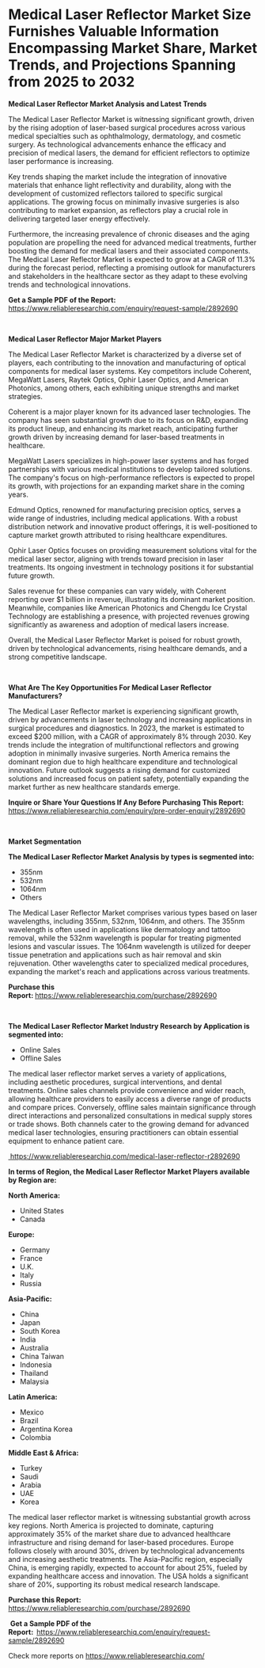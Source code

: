 <p><h1>Medical Laser Reflector Market Size Furnishes Valuable Information Encompassing Market Share, Market Trends, and Projections Spanning from 2025 to 2032</h1></p><p><strong>Medical Laser Reflector Market Analysis and Latest Trends</strong></p>
<p><p>The Medical Laser Reflector Market is witnessing significant growth, driven by the rising adoption of laser-based surgical procedures across various medical specialties such as ophthalmology, dermatology, and cosmetic surgery. As technological advancements enhance the efficacy and precision of medical lasers, the demand for efficient reflectors to optimize laser performance is increasing. </p><p>Key trends shaping the market include the integration of innovative materials that enhance light reflectivity and durability, along with the development of customized reflectors tailored to specific surgical applications. The growing focus on minimally invasive surgeries is also contributing to market expansion, as reflectors play a crucial role in delivering targeted laser energy effectively.</p><p>Furthermore, the increasing prevalence of chronic diseases and the aging population are propelling the need for advanced medical treatments, further boosting the demand for medical lasers and their associated components. The Medical Laser Reflector Market is expected to grow at a CAGR of 11.3% during the forecast period, reflecting a promising outlook for manufacturers and stakeholders in the healthcare sector as they adapt to these evolving trends and technological innovations.</p></p>
<p><strong>Get a Sample PDF of the Report:&nbsp;</strong> <a href="https://www.reliableresearchiq.com/enquiry/request-sample/2892690?utm_campaign=3202&utm_medium=2&utm_source=Github&utm_content=ia&utm_term=15032025&utm_id=medical-laser-reflector">https://www.reliableresearchiq.com/enquiry/request-sample/2892690</a></p>
<p>&nbsp;</p>
<p><strong>Medical Laser Reflector Major Market Players</strong></p>
<p><p>The Medical Laser Reflector Market is characterized by a diverse set of players, each contributing to the innovation and manufacturing of optical components for medical laser systems. Key competitors include Coherent, MegaWatt Lasers, Raytek Optics, Ophir Laser Optics, and American Photonics, among others, each exhibiting unique strengths and market strategies.</p><p>Coherent is a major player known for its advanced laser technologies. The company has seen substantial growth due to its focus on R&D, expanding its product lineup, and enhancing its market reach, anticipating further growth driven by increasing demand for laser-based treatments in healthcare.</p><p>MegaWatt Lasers specializes in high-power laser systems and has forged partnerships with various medical institutions to develop tailored solutions. The company's focus on high-performance reflectors is expected to propel its growth, with projections for an expanding market share in the coming years.</p><p>Edmund Optics, renowned for manufacturing precision optics, serves a wide range of industries, including medical applications. With a robust distribution network and innovative product offerings, it is well-positioned to capture market growth attributed to rising healthcare expenditures.</p><p>Ophir Laser Optics focuses on providing measurement solutions vital for the medical laser sector, aligning with trends toward precision in laser treatments. Its ongoing investment in technology positions it for substantial future growth.</p><p>Sales revenue for these companies can vary widely, with Coherent reporting over $1 billion in revenue, illustrating its dominant market position. Meanwhile, companies like American Photonics and Chengdu Ice Crystal Technology are establishing a presence, with projected revenues growing significantly as awareness and adoption of medical lasers increase.</p><p>Overall, the Medical Laser Reflector Market is poised for robust growth, driven by technological advancements, rising healthcare demands, and a strong competitive landscape.</p></p>
<p>&nbsp;</p>
<p><strong>What Are The Key Opportunities For Medical Laser Reflector Manufacturers?</strong></p>
<p><p>The Medical Laser Reflector market is experiencing significant growth, driven by advancements in laser technology and increasing applications in surgical procedures and diagnostics. In 2023, the market is estimated to exceed $200 million, with a CAGR of approximately 8% through 2030. Key trends include the integration of multifunctional reflectors and growing adoption in minimally invasive surgeries. North America remains the dominant region due to high healthcare expenditure and technological innovation. Future outlook suggests a rising demand for customized solutions and increased focus on patient safety, potentially expanding the market further as new healthcare standards emerge.</p></p>
<p><strong>Inquire or Share Your Questions If Any Before Purchasing This Report:</strong> <a href="https://www.reliableresearchiq.com/enquiry/pre-order-enquiry/2892690?utm_campaign=3202&utm_medium=2&utm_source=Github&utm_content=ia&utm_term=15032025&utm_id=medical-laser-reflector">https://www.reliableresearchiq.com/enquiry/pre-order-enquiry/2892690</a></p>
<p>&nbsp;</p>
<p><strong>Market Segmentation</strong></p>
<p><strong>The Medical Laser Reflector Market Analysis by types is segmented into:</strong></p>
<p><ul><li>355nm</li><li>532nm</li><li>1064nm</li><li>Others</li></ul></p>
<p><p>The Medical Laser Reflector Market comprises various types based on laser wavelengths, including 355nm, 532nm, 1064nm, and others. The 355nm wavelength is often used in applications like dermatology and tattoo removal, while the 532nm wavelength is popular for treating pigmented lesions and vascular issues. The 1064nm wavelength is utilized for deeper tissue penetration and applications such as hair removal and skin rejuvenation. Other wavelengths cater to specialized medical procedures, expanding the market's reach and applications across various treatments.</p></p>
<p><strong>Purchase this Report:&nbsp;</strong><a href="https://www.reliableresearchiq.com/purchase/2892690?utm_campaign=3202&utm_medium=2&utm_source=Github&utm_content=ia&utm_term=15032025&utm_id=medical-laser-reflector">https://www.reliableresearchiq.com/purchase/2892690</a></p>
<p>&nbsp;</p>
<p><strong>The Medical Laser Reflector Market Industry Research by Application is segmented into:</strong></p>
<p><ul><li>Online Sales</li><li>Offline Sales</li></ul></p>
<p><p>The medical laser reflector market serves a variety of applications, including aesthetic procedures, surgical interventions, and dental treatments. Online sales channels provide convenience and wider reach, allowing healthcare providers to easily access a diverse range of products and compare prices. Conversely, offline sales maintain significance through direct interactions and personalized consultations in medical supply stores or trade shows. Both channels cater to the growing demand for advanced medical laser technologies, ensuring practitioners can obtain essential equipment to enhance patient care.</p></p>
<p><a href="https://www.reliableresearchiq.com/medical-laser-reflector-r2892690?utm_campaign=3202&utm_medium=2&utm_source=Github&utm_content=ia&utm_term=15032025&utm_id=medical-laser-reflector">&nbsp;https://www.reliableresearchiq.com/medical-laser-reflector-r2892690</a></p>
<p><strong>In terms of Region, the Medical Laser Reflector Market Players available by Region are:</strong></p>
<p>
    <p> <strong> North America: </strong>
        <ul>
            <li>United States</li>
            <li>Canada</li>
        </ul>
        </p> 
    <p> <strong> Europe: </strong>
        <ul>
            <li>Germany</li>
            <li>France</li>
            <li>U.K.</li>
            <li>Italy</li>
            <li>Russia</li>
        </ul>
        </p> 
    <p> <strong> Asia-Pacific: </strong>
        <ul>
            <li>China</li>
            <li>Japan</li>
            <li>South Korea</li>
            <li>India</li>
            <li>Australia</li>
            <li>China Taiwan</li>
            <li>Indonesia</li>
            <li>Thailand</li>
            <li>Malaysia</li>
        </ul>
        </p> 
    <p> <strong> Latin America: </strong>
        <ul>
            <li>Mexico</li>
            <li>Brazil</li>
            <li>Argentina Korea</li>
            <li>Colombia</li>
        </ul>
        </p> 
    <p> <strong> Middle East & Africa: </strong>
        <ul>
            <li>Turkey</li>
            <li>Saudi</li>
            <li>Arabia</li>
            <li>UAE</li>
            <li>Korea</li>
        </ul>
    </p>
    </p>
<p><p>The medical laser reflector market is witnessing substantial growth across key regions. North America is projected to dominate, capturing approximately 35% of the market share due to advanced healthcare infrastructure and rising demand for laser-based procedures. Europe follows closely with around 30%, driven by technological advancements and increasing aesthetic treatments. The Asia-Pacific region, especially China, is emerging rapidly, expected to account for about 25%, fueled by expanding healthcare access and innovation. The USA holds a significant share of 20%, supporting its robust medical research landscape.</p></p>
<p><strong>Purchase this Report: </strong><a href="https://www.reliableresearchiq.com/purchase/2892690?utm_campaign=3202&utm_medium=2&utm_source=Github&utm_content=ia&utm_term=15032025&utm_id=medical-laser-reflector">https://www.reliableresearchiq.com/purchase/2892690</a></p>
<p>&nbsp;<strong>Get a Sample PDF of the Report:&nbsp;&nbsp;</strong><a href="https://www.reliableresearchiq.com/enquiry/request-sample/2892690?utm_campaign=3202&utm_medium=2&utm_source=Github&utm_content=ia&utm_term=15032025&utm_id=medical-laser-reflector">https://www.reliableresearchiq.com/enquiry/request-sample/2892690</a></p>
<p><strong></strong></p>
<p>Check more reports on <a href="https://www.reliableresearchiq.com/?utm_campaign=3202&utm_medium=2&utm_source=Github&utm_content=ia&utm_term=15032025&utm_id=medical-laser-reflector">https://www.reliableresearchiq.com/</a></p>